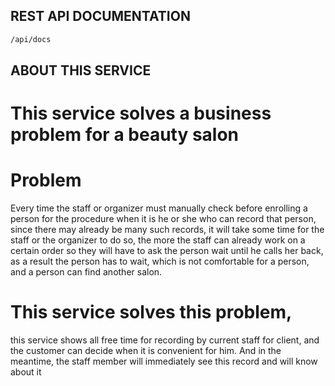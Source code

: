## REST API DOCUMENTATION

```bash
/api/docs
```

## ABOUT THIS SERVICE

# This service solves a business problem for a beauty salon


# Problem
Every time the staff or organizer must manually check before enrolling a person for the procedure when it is he or she who can record that person, since there may already be many such records, it will take some time for the staff or the organizer to do so, the more the staff can already work on a certain order so they will have to ask the person wait until he calls her back, as a result the person has to wait, which is not comfortable for a person, and a person can find another salon.

# This service solves this problem,
this service shows all free time for recording by current staff for client, and the customer can decide when it is convenient for him. And in the meantime, the staff member will immediately see this record and will know about it
